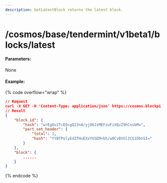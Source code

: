 ```yaml
---
description: GetLatestBlock returns the latest block.
---
```


# /cosmos/base/tendermint/v1beta1/blocks/latest

#### **Parameters:**

None

#### Example:

{% code overflow="wrap" %}
```json
// Request
curl -X GET -H 'Content-Type: application/json' https://cosmos.blockpi.network/lcd/v1/<your-api-key>/cosmos/base/tendermint/v1beta1/blocks/latest
// Result
{
    "block_id": {
        "hash": "wrEgUu1TcEQcgQ23nA/yjO62zMEFzuFiXQzZ9hCnsbM=",
        "part_set_header": {
            "total": 1,
            "hash": "YYBTPolyEdZfHuEXxYUSEM+bh/w0CvBVGl2CG1DbnSI="
        }
    },
    "block": {
        ......
    }
}
```
{% endcode %}
